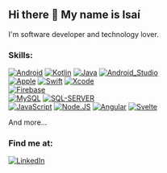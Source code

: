 ## Hi there 👋 My name is Isaí
I'm software developer and technology lover.


### Skills:
[![Android](https://img.shields.io/badge/Android-3DDC84?style=for-the-badge&logo=android&logoColor=white&labelColor=101010)]()
[![Kotlin](https://img.shields.io/badge/Kotlin-0095D5?style=for-the-badge&logo=kotlin&logoColor=white&labelColor=101010)]()
[![Java](https://img.shields.io/badge/Java-A21A1A?style=for-the-badge&logo=java&logoColor=white&labelColor=101010)]()
[![Android_Studio](https://img.shields.io/badge/Android_Studio-229954?style=for-the-badge&logo=android-studio&logoColor=white&labelColor=101010)]()
</br>
[![Apple](https://img.shields.io/badge/iOS-999999?style=for-the-badge&logo=apple&logoColor=white&labelColor=101010)]()
[![Swift](https://img.shields.io/badge/Swift-FA7343?style=for-the-badge&logo=swift&logoColor=white&labelColor=101010)]()
[![Xcode](https://img.shields.io/badge/Xcode-1575F9?style=for-the-badge&logo=xcode&logoColor=white&labelColor=101010)]()
</br>
[![Firebase](https://img.shields.io/badge/Firebase-FFCA28?style=for-the-badge&logo=firebase&logoColor=white&labelColor=101010)]()
</br>
[![MySQL](https://img.shields.io/badge/MySQL-4479A1?style=for-the-badge&logo=mysql&logoColor=white&labelColor=101010)]()
[![SQL-SERVER](https://img.shields.io/badge/SQLSERVER-4479A1?style=for-the-badge&logo=sqlserver&logoColor=white&labelColor=101010)]()
</br>
[![JavaScript](https://img.shields.io/badge/JavaScript-F7DF1E?style=for-the-badge&logo=javascript&logoColor=white&labelColor=101010)]()
[![Node.JS](https://img.shields.io/badge/Node.JS-339933?style=for-the-badge&logo=node.js&logoColor=white&labelColor=101010)]()
[![Angular](https://img.shields.io/badge/Angular-dd1b16?style=for-the-badge&logo=angular&logoColor=white&labelColor=101010)]()
[![Svelte](https://img.shields.io/badge/Svelte-F53518?style=for-the-badge&logo=svelte&logoColor=white&labelColor=101010)]()

And more...

### Find me at:
[![LinkedIn](https://img.shields.io/badge/LinkedIn-Isai-0077B5?style=for-the-badge&logo=linkedin&logoColor=white&labelColor=101010)](https://www.linkedin.com/in/isai-x-x)
</br>
</br>
